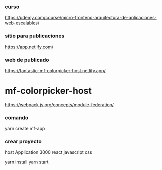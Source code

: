 ### curso
https://udemy.com/course/micro-frontend-arquitectura-de-aplicaciones-web-escalables/

### sitio para publicaciones
https://app.netlify.com/


### web de publicado
https://fantastic-mf-colorpicker-host.netlify.app/

# mf-colorpicker-host
https://webpack.js.org/concepts/module-federation/

### comando
yarn create mf-app

### crear proyecto
host
Application
3000
react
javascript
css

yarn install
yarn start
